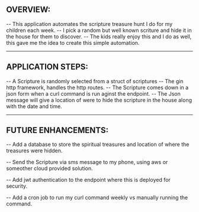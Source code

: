 ## OVERVIEW:
 -- This application automates the scripture treasure hunt I do for my children each week.
 -- I pick a random but well known scriture and hide it in the house for them to discover.
 -- The kids really enjoy this and I do as well, this gave me the idea to create this simple automation.

_______________________________________________________________________________________________________

## APPLICATION STEPS:
 -- A Scripture is randomly selected from a struct of scriptures
 -- The gin http framework, handles the http routes.
 -- The Scripture comes down in a json form when a curl command is run aginst the endpoint. 
 -- The Json message will give a location of were to hide the scripture in the house along with the date and time.

_______________________________________________________________________________________________________

## FUTURE ENHANCEMENTS:
 -- Add a database to store the spiritual treasures and location of where the treasures were hidden.
 
 -- Send the Scripture via sms message to my phone, using aws or someother cloud provided solution.
 
 -- Add jwt authentication to the endpoint where this is deployed for security.
 
 -- Add a cron job to run my curl command weekly vs manually running the command.
